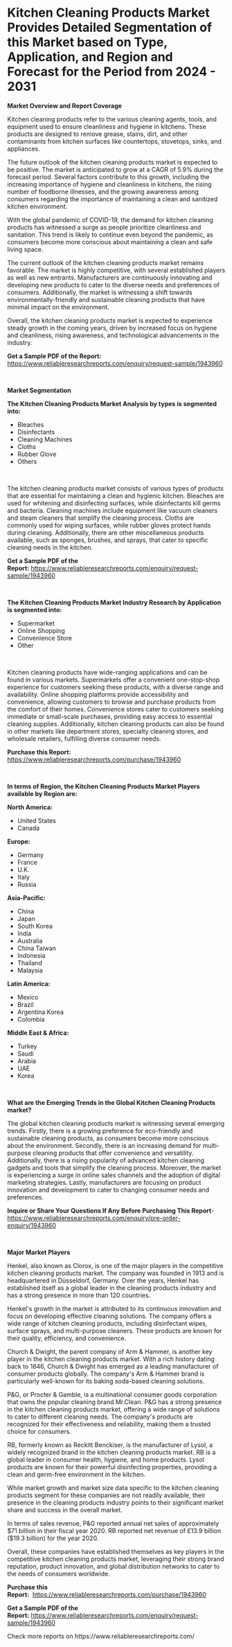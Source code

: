 <p><h1>Kitchen Cleaning Products Market Provides Detailed Segmentation of this Market based on Type, Application, and Region and Forecast for the Period from 2024 - 2031</h1></p><p><strong>Market Overview and Report Coverage</strong></p>
<p><p>Kitchen cleaning products refer to the various cleaning agents, tools, and equipment used to ensure cleanliness and hygiene in kitchens. These products are designed to remove grease, stains, dirt, and other contaminants from kitchen surfaces like countertops, stovetops, sinks, and appliances.</p><p>The future outlook of the kitchen cleaning products market is expected to be positive. The market is anticipated to grow at a CAGR of 5.9% during the forecast period. Several factors contribute to this growth, including the increasing importance of hygiene and cleanliness in kitchens, the rising number of foodborne illnesses, and the growing awareness among consumers regarding the importance of maintaining a clean and sanitized kitchen environment.</p><p>With the global pandemic of COVID-19, the demand for kitchen cleaning products has witnessed a surge as people prioritize cleanliness and sanitation. This trend is likely to continue even beyond the pandemic, as consumers become more conscious about maintaining a clean and safe living space.</p><p>The current outlook of the kitchen cleaning products market remains favorable. The market is highly competitive, with several established players as well as new entrants. Manufacturers are continuously innovating and developing new products to cater to the diverse needs and preferences of consumers. Additionally, the market is witnessing a shift towards environmentally-friendly and sustainable cleaning products that have minimal impact on the environment.</p><p>Overall, the kitchen cleaning products market is expected to experience steady growth in the coming years, driven by increased focus on hygiene and cleanliness, rising awareness, and technological advancements in the industry.</p></p>
<p><strong>Get a Sample PDF of the Report:</strong> <a href="https://www.reliableresearchreports.com/enquiry/request-sample/1943960">https://www.reliableresearchreports.com/enquiry/request-sample/1943960</a></p>
<p>&nbsp;</p>
<p><strong>Market Segmentation</strong></p>
<p><strong>The Kitchen Cleaning Products Market Analysis by types is segmented into:</strong></p>
<p><ul><li>Bleaches</li><li>Disinfectants</li><li>Cleaning Machines</li><li>Cloths</li><li>Rubber Glove</li><li>Others</li></ul></p>
<p>&nbsp;</p>
<p><p>The kitchen cleaning products market consists of various types of products that are essential for maintaining a clean and hygienic kitchen. Bleaches are used for whitening and disinfecting surfaces, while disinfectants kill germs and bacteria. Cleaning machines include equipment like vacuum cleaners and steam cleaners that simplify the cleaning process. Cloths are commonly used for wiping surfaces, while rubber gloves protect hands during cleaning. Additionally, there are other miscellaneous products available, such as sponges, brushes, and sprays, that cater to specific cleaning needs in the kitchen.</p></p>
<p><strong>Get a Sample PDF of the Report:</strong>&nbsp;<a href="https://www.reliableresearchreports.com/enquiry/request-sample/1943960">https://www.reliableresearchreports.com/enquiry/request-sample/1943960</a></p>
<p>&nbsp;</p>
<p><strong>The Kitchen Cleaning Products Market Industry Research by Application is segmented into:</strong></p>
<p><ul><li>Supermarket</li><li>Online Shopping</li><li>Convenience Store</li><li>Other</li></ul></p>
<p>&nbsp;</p>
<p><p>Kitchen cleaning products have wide-ranging applications and can be found in various markets. Supermarkets offer a convenient one-stop-shop experience for customers seeking these products, with a diverse range and availability. Online shopping platforms provide accessibility and convenience, allowing customers to browse and purchase products from the comfort of their homes. Convenience stores cater to customers seeking immediate or small-scale purchases, providing easy access to essential cleaning supplies. Additionally, kitchen cleaning products can also be found in other markets like department stores, specialty cleaning stores, and wholesale retailers, fulfilling diverse consumer needs.</p></p>
<p><strong>Purchase this Report:</strong>&nbsp; <a href="https://www.reliableresearchreports.com/purchase/1943960">https://www.reliableresearchreports.com/purchase/1943960</a></p>
<p>&nbsp;</p>
<p><strong>In terms of Region, the Kitchen Cleaning Products Market Players available by Region are:</strong></p>
<p>
    <p> <strong> North America: </strong>
        <ul>
            <li>United States</li>
            <li>Canada</li>
        </ul>
        </p> 
    <p> <strong> Europe: </strong>
        <ul>
            <li>Germany</li>
            <li>France</li>
            <li>U.K.</li>
            <li>Italy</li>
            <li>Russia</li>
        </ul>
        </p> 
    <p> <strong> Asia-Pacific: </strong>
        <ul>
            <li>China</li>
            <li>Japan</li>
            <li>South Korea</li>
            <li>India</li>
            <li>Australia</li>
            <li>China Taiwan</li>
            <li>Indonesia</li>
            <li>Thailand</li>
            <li>Malaysia</li>
        </ul>
        </p> 
    <p> <strong> Latin America: </strong>
        <ul>
            <li>Mexico</li>
            <li>Brazil</li>
            <li>Argentina Korea</li>
            <li>Colombia</li>
        </ul>
        </p> 
    <p> <strong> Middle East & Africa: </strong>
        <ul>
            <li>Turkey</li>
            <li>Saudi</li>
            <li>Arabia</li>
            <li>UAE</li>
            <li>Korea</li>
        </ul>
    </p>
    </p>
<p>&nbsp;</p>
<p><strong>What are the Emerging Trends in the Global Kitchen Cleaning Products market?</strong></p>
<p><p>The global kitchen cleaning products market is witnessing several emerging trends. Firstly, there is a growing preference for eco-friendly and sustainable cleaning products, as consumers become more conscious about the environment. Secondly, there is an increasing demand for multi-purpose cleaning products that offer convenience and versatility. Additionally, there is a rising popularity of advanced kitchen cleaning gadgets and tools that simplify the cleaning process. Moreover, the market is experiencing a surge in online sales channels and the adoption of digital marketing strategies. Lastly, manufacturers are focusing on product innovation and development to cater to changing consumer needs and preferences.</p></p>
<p><strong>Inquire or Share Your Questions If Any Before Purchasing This Report</strong>- <a href="https://www.reliableresearchreports.com/enquiry/pre-order-enquiry/1943960">https://www.reliableresearchreports.com/enquiry/pre-order-enquiry/1943960</a></p>
<p>&nbsp;</p>
<p><strong>Major Market Players</strong></p>
<p><p>Henkel, also known as Clorox, is one of the major players in the competitive kitchen cleaning products market. The company was founded in 1913 and is headquartered in Düsseldorf, Germany. Over the years, Henkel has established itself as a global leader in the cleaning products industry and has a strong presence in more than 120 countries.</p><p>Henkel's growth in the market is attributed to its continuous innovation and focus on developing effective cleaning solutions. The company offers a wide range of kitchen cleaning products, including disinfectant wipes, surface sprays, and multi-purpose cleaners. These products are known for their quality, efficiency, and convenience.</p><p>Church & Dwight, the parent company of Arm & Hammer, is another key player in the kitchen cleaning products market. With a rich history dating back to 1846, Church & Dwight has emerged as a leading manufacturer of consumer products globally. The company's Arm & Hammer brand is particularly well-known for its baking soda-based cleaning solutions.</p><p>P&G, or Procter & Gamble, is a multinational consumer goods corporation that owns the popular cleaning brand Mr.Clean. P&G has a strong presence in the kitchen cleaning products market, offering a wide range of solutions to cater to different cleaning needs. The company's products are recognized for their effectiveness and reliability, making them a trusted choice for consumers.</p><p>RB, formerly known as Reckitt Benckiser, is the manufacturer of Lysol, a widely recognized brand in the kitchen cleaning products market. RB is a global leader in consumer health, hygiene, and home products. Lysol products are known for their powerful disinfecting properties, providing a clean and germ-free environment in the kitchen.</p><p>While market growth and market size data specific to the kitchen cleaning products segment for these companies are not readily available, their presence in the cleaning products industry points to their significant market share and success in the overall market.</p><p>In terms of sales revenue, P&G reported annual net sales of approximately $71 billion in their fiscal year 2020. RB reported net revenue of £13.9 billion ($19.3 billion) for the year 2020.</p><p>Overall, these companies have established themselves as key players in the competitive kitchen cleaning products market, leveraging their strong brand reputation, product innovation, and global distribution networks to cater to the needs of consumers worldwide.</p></p>
<p><strong>Purchase this Report:</strong>&nbsp;&nbsp;<a href="https://www.reliableresearchreports.com/purchase/1943960">https://www.reliableresearchreports.com/purchase/1943960</a></p>
<p></p>
<p><strong>Get a Sample PDF of the Report:</strong>&nbsp;<a href="https://www.reliableresearchreports.com/enquiry/request-sample/1943960">https://www.reliableresearchreports.com/enquiry/request-sample/1943960</a></p>
<p>Check more reports on https://www.reliableresearchreports.com/</p>